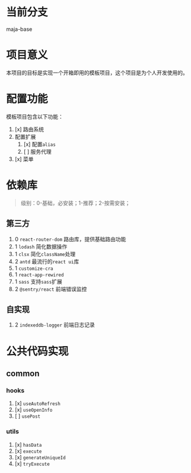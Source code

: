 # 当前分支
maja-base

# 项目意义
本项目的目标是实现一个开箱即用的模板项目，这个项目是为个人开发使用的。

# 配置功能
模板项目包含以下功能：
1. [x] 路由系统
2. 配置扩展
   1. [x] 配置`alias`
   2. [ ] 服务代理
3. [x] 菜单

# 依赖库
> 级别：0-基础，必安装；1-推荐；2-按需安装；

## 第三方
1. 0 `react-router-dom` 路由库，提供基础路由功能
2. 1 `lodash` 简化数据操作
3. 1 `clsx` 简化`className`处理
4. 2 `antd` 最流行的`react ui`库
5. 1 `customize-cra`
6. 1 `react-app-rewired`
7. 1 `sass` 支持`sass`扩展
8. 2 `@sentry/react` 前端错误监控

## 自实现
1. 2 `indexeddb-logger` 前端日志记录

# 公共代码实现
## common
### hooks
1. [x] `useAutoRefresh`
2. [x] `useOpenInfo`
3. [ ] `usePost`

### utils
1. [x] `hasData`
2. [x] `execute`
3. [x] `generateUniqueId`
4. [x] `tryExecute`